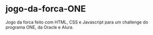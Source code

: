 # jogo-da-forca-ONE
Jogo da forca feito com HTML, CSS e Javascript para um challenge do programa ONE, da Oracle  e Alura.
